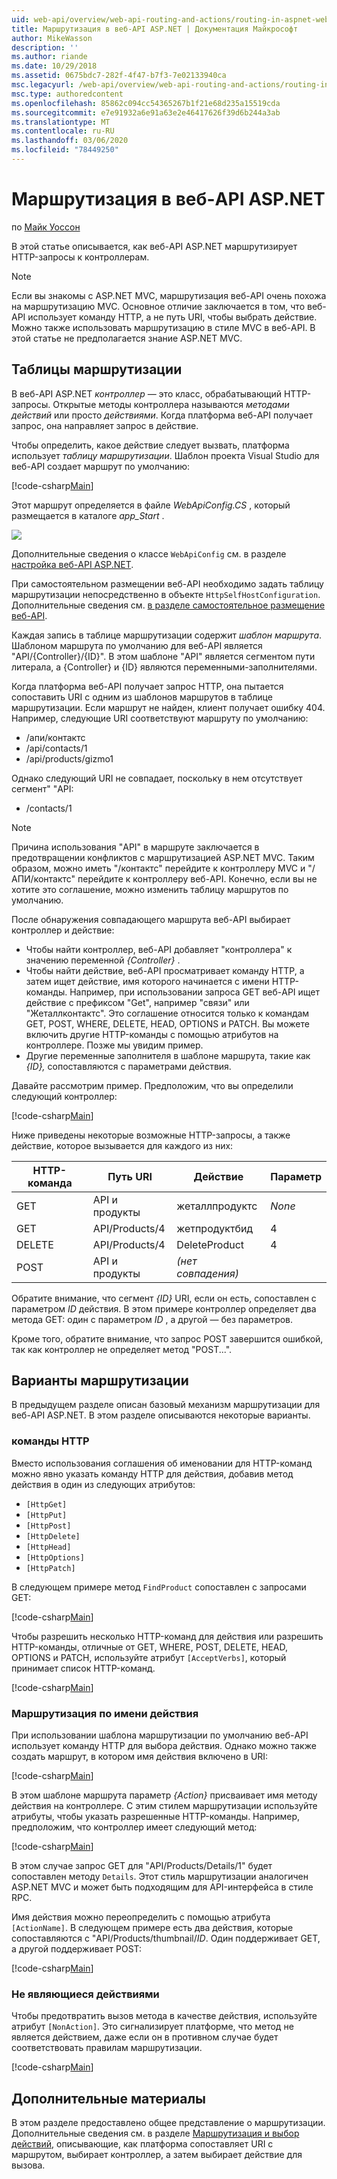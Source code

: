 ```yaml
---
uid: web-api/overview/web-api-routing-and-actions/routing-in-aspnet-web-api
title: Маршрутизация в веб-API ASP.NET | Документация Майкрософт
author: MikeWasson
description: ''
ms.author: riande
ms.date: 10/29/2018
ms.assetid: 0675bdc7-282f-4f47-b7f3-7e02133940ca
msc.legacyurl: /web-api/overview/web-api-routing-and-actions/routing-in-aspnet-web-api
msc.type: authoredcontent
ms.openlocfilehash: 85862c094cc54365267b1f21e68d235a15519cda
ms.sourcegitcommit: e7e91932a6e91a63e2e46417626f39d6b244a3ab
ms.translationtype: MT
ms.contentlocale: ru-RU
ms.lasthandoff: 03/06/2020
ms.locfileid: "78449250"
---
```

# <a name="routing-in-aspnet-web-api"></a>Маршрутизация в веб-API ASP.NET

по [Майк Уоссон](https://github.com/MikeWasson)

В этой статье описывается, как веб-API ASP.NET маршрутизирует HTTP-запросы к контроллерам.

> [!NOTE]
> Если вы знакомы с ASP.NET MVC, маршрутизация веб-API очень похожа на маршрутизацию MVC. Основное отличие заключается в том, что веб-API использует команду HTTP, а не путь URI, чтобы выбрать действие. Можно также использовать маршрутизацию в стиле MVC в веб-API. В этой статье не предполагается знание ASP.NET MVC.

## <a name="routing-tables"></a>Таблицы маршрутизации

В веб-API ASP.NET *контроллер* — это класс, обрабатывающий HTTP-запросы. Открытые методы контроллера называются *методами действий* или просто *действиями*. Когда платформа веб-API получает запрос, она направляет запрос в действие.

Чтобы определить, какое действие следует вызвать, платформа использует *таблицу маршрутизации*. Шаблон проекта Visual Studio для веб-API создает маршрут по умолчанию:

[!code-csharp[Main](routing-in-aspnet-web-api/samples/sample1.cs)]

Этот маршрут определяется в файле *WebApiConfig.CS* , который размещается в каталоге *app\_Start* .

![](routing-in-aspnet-web-api/_static/image1.png)

Дополнительные сведения о классе `WebApiConfig` см. в разделе [настройка веб-API ASP.NET](../advanced/configuring-aspnet-web-api.md).

При самостоятельном размещении веб-API необходимо задать таблицу маршрутизации непосредственно в объекте `HttpSelfHostConfiguration`. Дополнительные сведения см. [в разделе самостоятельное размещение веб-API](../older-versions/self-host-a-web-api.md).

Каждая запись в таблице маршрутизации содержит *шаблон маршрута*. Шаблоном маршрута по умолчанию для веб-API является &quot;API/{Controller}/{ID}&quot;. В этом шаблоне &quot;API&quot; является сегментом пути литерала, а {Controller} и {ID} являются переменными-заполнителями.

Когда платформа веб-API получает запрос HTTP, она пытается сопоставить URI с одним из шаблонов маршрутов в таблице маршрутизации. Если маршрут не найден, клиент получает ошибку 404. Например, следующие URI соответствуют маршруту по умолчанию:

- /апи/контактс
- /api/contacts/1
- /api/products/gizmo1

Однако следующий URI не совпадает, поскольку в нем отсутствует сегмент&quot; &quot;API:

- /contacts/1

> [!NOTE]
> Причина использования "API" в маршруте заключается в предотвращении конфликтов с маршрутизацией ASP.NET MVC. Таким образом, можно иметь &quot;/контактс&quot; перейдите к контроллеру MVC и &quot;/АПИ/контактс&quot; перейдите к контроллеру веб-API. Конечно, если вы не хотите это соглашение, можно изменить таблицу маршрутов по умолчанию.

После обнаружения совпадающего маршрута веб-API выбирает контроллер и действие:

- Чтобы найти контроллер, веб-API добавляет &quot;контроллера&quot; к значению переменной *{Controller}* .
- Чтобы найти действие, веб-API просматривает команду HTTP, а затем ищет действие, имя которого начинается с имени HTTP-команды. Например, при использовании запроса GET веб-API ищет действие с префиксом &quot;Get&quot;, например &quot;связи&quot; или &quot;Жеталлконтактс&quot;. Это соглашение относится только к командам GET, POST, WHERE, DELETE, HEAD, OPTIONS и PATCH. Вы можете включить другие HTTP-команды с помощью атрибутов на контроллере. Позже мы увидим пример.
- Другие переменные заполнителя в шаблоне маршрута, такие как *{ID},* сопоставляются с параметрами действия.

Давайте рассмотрим пример. Предположим, что вы определили следующий контроллер:

[!code-csharp[Main](routing-in-aspnet-web-api/samples/sample2.cs)]

Ниже приведены некоторые возможные HTTP-запросы, а также действие, которое вызывается для каждого из них:

| HTTP-команда | Путь URI | Действие | Параметр |
| --- | --- | --- | --- |
| GET | API и продукты | жеталлпродуктс | *None* |
| GET | API/Products/4 | жетпродуктбид | 4 |
| DELETE | API/Products/4 | DeleteProduct | 4 |
| POST | API и продукты | *(нет совпадения)* |  |

Обратите внимание, что сегмент *{ID}* URI, если он есть, сопоставлен с параметром *ID* действия. В этом примере контроллер определяет два метода GET: один с параметром *ID* , а другой — без параметров.

Кроме того, обратите внимание, что запрос POST завершится ошибкой, так как контроллер не определяет метод &quot;POST...&quot;.

## <a name="routing-variations"></a>Варианты маршрутизации

В предыдущем разделе описан базовый механизм маршрутизации для веб-API ASP.NET. В этом разделе описываются некоторые варианты.

### <a name="http-verbs"></a>команды HTTP

Вместо использования соглашения об именовании для HTTP-команд можно явно указать команду HTTP для действия, добавив метод действия в один из следующих атрибутов:

- `[HttpGet]`
- `[HttpPut]`
- `[HttpPost]`
- `[HttpDelete]`
- `[HttpHead]`
- `[HttpOptions]`
- `[HttpPatch]`

В следующем примере метод `FindProduct` сопоставлен с запросами GET:

[!code-csharp[Main](routing-in-aspnet-web-api/samples/sample3.cs)]

Чтобы разрешить несколько HTTP-команд для действия или разрешить HTTP-команды, отличные от GET, WHERE, POST, DELETE, HEAD, OPTIONS и PATCH, используйте атрибут `[AcceptVerbs]`, который принимает список HTTP-команд.

[!code-csharp[Main](routing-in-aspnet-web-api/samples/sample4.cs)]

<a id="routing_by_action_name"></a>
### <a name="routing-by-action-name"></a>Маршрутизация по имени действия

При использовании шаблона маршрутизации по умолчанию веб-API использует команду HTTP для выбора действия. Однако можно также создать маршрут, в котором имя действия включено в URI:

[!code-csharp[Main](routing-in-aspnet-web-api/samples/sample5.cs)]

В этом шаблоне маршрута параметр *{Action}* присваивает имя методу действия на контроллере. С этим стилем маршрутизации используйте атрибуты, чтобы указать разрешенные HTTP-команды. Например, предположим, что контроллер имеет следующий метод:

[!code-csharp[Main](routing-in-aspnet-web-api/samples/sample6.cs)]

В этом случае запрос GET для "API/Products/Details/1" будет сопоставлен методу `Details`. Этот стиль маршрутизации аналогичен ASP.NET MVC и может быть подходящим для API-интерфейса в стиле RPC.

Имя действия можно переопределить с помощью атрибута `[ActionName]`. В следующем примере есть два действия, которые сопоставляются с &quot;API/Products/thumbnail/*ID*. Один поддерживает GET, а другой поддерживает POST:

[!code-csharp[Main](routing-in-aspnet-web-api/samples/sample7.cs)]

### <a name="non-actions"></a>Не являющиеся действиями

Чтобы предотвратить вызов метода в качестве действия, используйте атрибут `[NonAction]`. Это сигнализирует платформе, что метод не является действием, даже если он в противном случае будет соответствовать правилам маршрутизации.

[!code-csharp[Main](routing-in-aspnet-web-api/samples/sample8.cs)]

## <a name="further-reading"></a>Дополнительные материалы

В этом разделе предоставлено общее представление о маршрутизации. Дополнительные сведения см. в разделе [Маршрутизация и выбор действий](routing-and-action-selection.md), описывающие, как платформа сопоставляет URI с маршрутом, выбирает контроллер, а затем выбирает действие для вызова.
